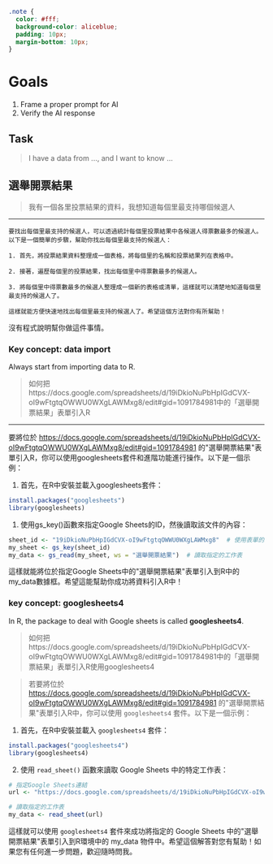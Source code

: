 ```css
.note {
  color: #fff;
  background-color: aliceblue;
  padding: 10px;
  margin-bottom: 10px;
}
```

# Goals

1. Frame a proper prompt for AI 
2. Verify the AI response

## Task

> I have a data from ..., and I want to know ...

## 選舉開票結果

> 我有一個各里投票結果的資料，我想知道每個里最支持哪個候選人

*** 

```
要找出每個里最支持的候選人，可以透過統計每個里投票結果中各候選人得票數最多的候選人。以下是一個簡單的步驟，幫助你找出每個里最支持的候選人：

1. 首先，將投票結果資料整理成一個表格，將每個里的名稱和投票結果列在表格中。

2. 接著，遍歷每個里的投票結果，找出每個里中得票數最多的候選人。

3. 將每個里中得票數最多的候選人整理成一個新的表格或清單，這樣就可以清楚地知道每個里最支持的候選人了。

這樣就能方便快速地找出每個里最支持的候選人了。希望這個方法對你有所幫助！
```

沒有程式說明幫你做這件事情。



### Key concept: data import
Always start from importing data to R.

> 如何把https://docs.google.com/spreadsheets/d/19iDkioNuPbHpIGdCVX-oI9wFtgtqOWWU0WXgLAWMxg8/edit#gid=1091784981中的「選舉開票結果」表單引入R


***

要將位於 https://docs.google.com/spreadsheets/d/19iDkioNuPbHpIGdCVX-oI9wFtgtqOWWU0WXgLAWMxg8/edit#gid=1091784981 的"選舉開票結果"表單引入R，你可以使用googlesheets套件和進階功能進行操作。以下是一個示例：

1. 首先，在R中安裝並載入googlesheets套件：
```R
install.packages("googlesheets")
library(googlesheets)
```

1. 使用gs_key()函數來指定Google Sheets的ID，然後讀取該文件的內容：
```R
sheet_id <- "19iDkioNuPbHpIGdCVX-oI9wFtgtqOWWU0WXgLAWMxg8"  # 使用表單的ID
my_sheet <- gs_key(sheet_id)
my_data <- gs_read(my_sheet, ws = "選舉開票結果")  # 讀取指定的工作表
```

這樣就能將位於指定Google Sheets中的"選舉開票結果"表單引入到R中的my_data數據框。希望這能幫助你成功將資料引入R中！

### key concept: googlesheets4

In R, the package to deal with Google sheets is called **googlesheets4**.

> 如何把https://docs.google.com/spreadsheets/d/19iDkioNuPbHpIGdCVX-oI9wFtgtqOWWU0WXgLAWMxg8/edit#gid=1091784981中的「選舉開票結果」表單引入R使用googlesheets4



> 若要將位於 https://docs.google.com/spreadsheets/d/19iDkioNuPbHpIGdCVX-oI9wFtgtqOWWU0WXgLAWMxg8/edit#gid=1091784981 的"選舉開票結果"表單引入R中，你可以使用 `googlesheets4` 套件。以下是一個示例：

1. 首先，在R中安裝並載入 `googlesheets4` 套件：
```R
install.packages("googlesheets4")
library(googlesheets4)
```

2. 使用 `read_sheet()` 函數來讀取 Google Sheets 中的特定工作表：
```R
# 指定Google Sheets連結
url <- "https://docs.google.com/spreadsheets/d/19iDkioNuPbHpIGdCVX-oI9wFtgtqOWWU0WXgLAWMxg8/edit#gid=1091784981"

# 讀取指定的工作表
my_data <- read_sheet(url)
```

這樣就可以使用 `googlesheets4` 套件來成功將指定的 Google Sheets 中的"選舉開票結果"表單引入到R環境中的 my_data 物件中。希望這個解答對您有幫助！如果您有任何進一步問題，歡迎隨時問我。
